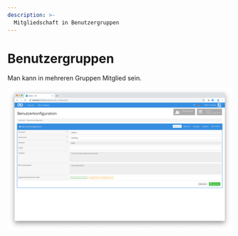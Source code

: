 ```yaml
---
description: >-
  Mitgliedschaft in Benutzergruppen
---
```


# Benutzergruppen

Man kann in mehreren Gruppen Mitglied sein.

![Anwenderscreen](screen_01_de.png)